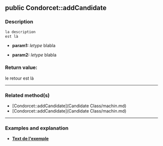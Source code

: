 ## public Condorcet::addCandidate

### Description    

```php
la description
est là
```

- **param1:** *letype* blabla

- **param2:** *letype* blabla



### Return value:   

le retour
est là


---------------------------------------

### Related method(s)      

* [Condorcet::addCandidate](Candidate Class/machin.md)    
* [Condorcet::addCandidate](Candidate Class/machin.md)    

---------------------------------------

### Examples and explanation

* **[Text de l'exemple](link)**    
